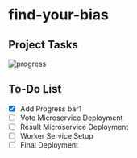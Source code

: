 # find-your-bias

## Project Tasks

![progress](https://progress-bar.dev/20/)

## To-Do List
- [x] Add Progress bar1
- [ ] Vote Microservice Deployment
- [ ] Result Microservice Deployment
- [ ] Worker Service Setup
- [ ] Final Deployment 
